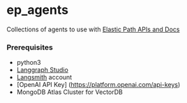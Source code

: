 # ep_agents

Collections of agents to use with [Elastic Path APIs and Docs](https://elasticpath.dev/)

### Prerequisites
* python3
* [Langgraph Studio](https://github.com/langchain-ai/langgraph-studio)
* [Langsmith](https://smith.langchain.com/) account
* [OpenAI API Key] (https://platform.openai.com/api-keys)
* MongoDB Atlas Cluster for VectorDB

